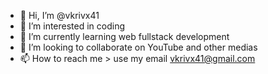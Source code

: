 - 👋 Hi, I’m @vkrivx41
- 👀 I’m interested in coding
- 🌱 I’m currently learning web fullstack development
- 💞️ I’m looking to collaborate on YouTube and other medias
- 📫 How to reach me > use my email vkrivx41@gmail.com

<!---
vkrivx41/vkrivx41 is a ✨ special ✨ repository because its `README.md` (this file) appears on your GitHub profile.
You can click the Preview link to take a look at your changes.
--->
